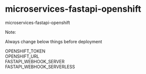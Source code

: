 # microservices-fastapi-openshift
microservices-fastapi-openshift

Note:

Always change below things before deployment

OPENSHIFT_TOKEN  
OPENSHIFT_URL  
FASTAPI_WEBHOOK_SERVER  
FASTAPI_WEBHOOK_SERVERLESS  

